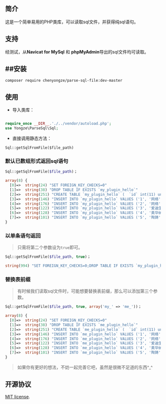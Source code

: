 ## 简介

这是一个简单易用的PHP类库，可以读取sql文件，并获得纯sql语句。

## 支持
经测试，从**Navicat for MySql** 和 **phpMyAdmin**导出的sql文件均可读取。

##安装
-
`composer require chenyongze/parse-sql-file:dev-master`

## 使用

-  导入类库：

```php

require_once __DIR__.'./../vendor/autoload.php';
use Yongze\ParseSql\Sql;

 ````

-  直接调用静态方法：

`Sql::getSqlFromFile($file_path)`

### 默认已数组形式返回sql语句
```php
Sql::getSqlFromFile($file_path)；
```

```php
array(8) {
  [0]=>  string(24) "SET FOREIGN_KEY_CHECKS=0"
  [1]=>  string(38) "DROP TABLE IF EXISTS `my_plugin_hello`"
  [2]=>  string(251) "CREATE TABLE `my_plugin_hello` (  `id` int(11) unsigned NOT NULL AUTO_INCREMENT,  `name` varchar(32) NOT NULL DEFAULT '' COMMENT '名人',  `said` text NOT NULL COMMENT '名言',  PRIMARY KEY (`id`)) ENGINE=MyISAM AUTO_INCREMENT=6 DEFAULT CHARSET=utf8"
  [3]=>  string(146) "INSERT INTO `my_plugin_hello` VALUES ('1', '网络', '生活是一面镜子。你对它笑，它就对你笑；你对它哭，它也对你哭。')"
  [4]=>  string(176) "INSERT INTO `my_plugin_hello` VALUES ('2', '网络', '活着一天，就是有福气，就该珍惜。当我哭泣我没有鞋子穿的时候，我发现有人却没有脚。')"
  [5]=>  string(122) "INSERT INTO `my_plugin_hello` VALUES ('3', '爱迪生', '天才是百分之一的灵感加百分之九十九的汗水。')"
  [6]=>  string(128) "INSERT INTO `my_plugin_hello` VALUES ('4', '美华纳', '勿问成功的秘诀为何，且尽全力做你应该做的事吧。')"
  [7]=>  string(101) "INSERT INTO `my_plugin_hello` VALUES ('5', '陶铸', '如烟往事俱忘却，心底无私天地宽')"
}
```

### 以单条语句返回

> 只需将第二个参数设为`true`即可。

```php
Sql::getSqlFromFile($file_path, true)；
```

```php
string(994) "SET FOREIGN_KEY_CHECKS=0;DROP TABLE IF EXISTS `my_plugin_hello`;CREATE TABLE `my_plugin_hello` (  `id` int(11) unsigned NOT NULL AUTO_INCREMENT,  `name` varchar(32) NOT NULL DEFAULT '' COMMENT '名人',  `said` text NOT NULL COMMENT '名言',  PRIMARY KEY (`id`)) ENGINE=MyISAM AUTO_INCREMENT=6 DEFAULT CHARSET=utf8;INSERT INTO `my_plugin_hello` VALUES ('1', '网络', '生活是一面镜子。你对它笑，它就对你笑；你对它哭，它也对你哭。');INSERT INTO `my_plugin_hello` VALUES ('2', '网络', '活着一天，就是有福气，就该珍惜。当我哭泣我没有鞋子穿的时候，我发现有人却没有脚。');INSERT INTO `my_plugin_hello` VALUES ('3', '爱迪生', '天才是百分之一的灵感加百分之九十九的汗水。');INSERT INTO `my_plugin_hello` VALUES ('4', '美华纳', '勿问成功的秘诀为何，且尽全力做你应该做的事吧。');INSERT INTO `my_plugin_hello` VALUES ('5', '陶铸', '如烟往事俱忘却，心底无私天地宽');"
```

### 替换表前缀

> 有时候我们读取sql文件时，可能想要替换表前缀，那么可以添加第三个参数。

```php
Sql::getSqlFromFile($file_path, true, array('my_' => 'me_'))；
```

```php
array(8) {
  [0]=>  string(24) "SET FOREIGN_KEY_CHECKS=0"
  [1]=>  string(38) "DROP TABLE IF EXISTS `me_plugin_hello`"
  [2]=>  string(251) "CREATE TABLE `me_plugin_hello` (  `id` int(11) unsigned NOT NULL AUTO_INCREMENT,  `name` varchar(32) NOT NULL DEFAULT '' COMMENT '名人',  `said` text NOT NULL COMMENT '名言',  PRIMARY KEY (`id`)) ENGINE=MyISAM AUTO_INCREMENT=6 DEFAULT CHARSET=utf8"
  [3]=>  string(146) "INSERT INTO `me_plugin_hello` VALUES ('1', '网络', '生活是一面镜子。你对它笑，它就对你笑；你对它哭，它也对你哭。')"
  [4]=>  string(176) "INSERT INTO `me_plugin_hello` VALUES ('2', '网络', '活着一天，就是有福气，就该珍惜。当我哭泣我没有鞋子穿的时候，我发现有人却没有脚。')"
  [5]=>  string(122) "INSERT INTO `me_plugin_hello` VALUES ('3', '爱迪生', '天才是百分之一的灵感加百分之九十九的汗水。')"
  [6]=>  string(128) "INSERT INTO `me_plugin_hello` VALUES ('4', '美华纳', '勿问成功的秘诀为何，且尽全力做你应该做的事吧。')"
  [7]=>  string(101) "INSERT INTO `me_plugin_hello` VALUES ('5', '陶铸', '如烟往事俱忘却，心底无私天地宽')"
}
```

> 如果你有更好的想法，不妨一起完善它吧，虽然是很微不足道的东西^_^

## 开源协议
 [MIT license](http://www.opensource.org/licenses/MIT).
